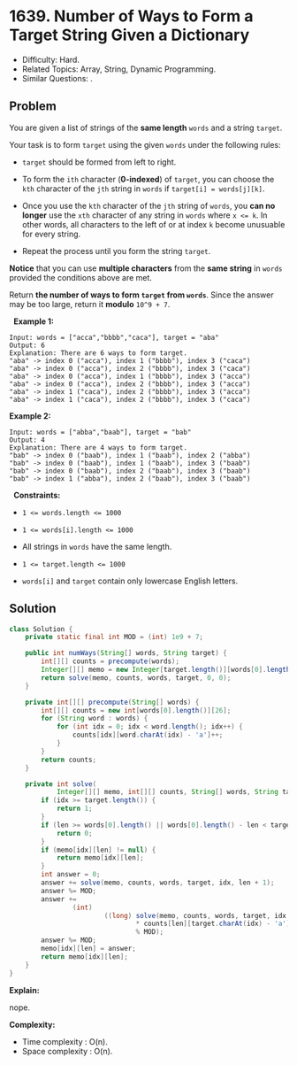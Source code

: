 # 1639. Number of Ways to Form a Target String Given a Dictionary

- Difficulty: Hard.
- Related Topics: Array, String, Dynamic Programming.
- Similar Questions: .

## Problem

You are given a list of strings of the **same length** ```words``` and a string ```target```.

Your task is to form ```target``` using the given ```words``` under the following rules:


	
- ```target``` should be formed from left to right.
	
- To form the ```ith``` character (**0-indexed**) of ```target```, you can choose the ```kth``` character of the ```jth``` string in ```words``` if ```target[i] = words[j][k]```.
	
- Once you use the ```kth``` character of the ```jth``` string of ```words```, you **can no longer** use the ```xth``` character of any string in ```words``` where ```x <= k```. In other words, all characters to the left of or at index ```k``` become unusuable for every string.
	
- Repeat the process until you form the string ```target```.


**Notice** that you can use **multiple characters** from the **same string** in ```words``` provided the conditions above are met.

Return **the number of ways to form ```target``` from ```words```**. Since the answer may be too large, return it **modulo** ```10^9 + 7```.

 
**Example 1:**

```
Input: words = ["acca","bbbb","caca"], target = "aba"
Output: 6
Explanation: There are 6 ways to form target.
"aba" -> index 0 ("acca"), index 1 ("bbbb"), index 3 ("caca")
"aba" -> index 0 ("acca"), index 2 ("bbbb"), index 3 ("caca")
"aba" -> index 0 ("acca"), index 1 ("bbbb"), index 3 ("acca")
"aba" -> index 0 ("acca"), index 2 ("bbbb"), index 3 ("acca")
"aba" -> index 1 ("caca"), index 2 ("bbbb"), index 3 ("acca")
"aba" -> index 1 ("caca"), index 2 ("bbbb"), index 3 ("caca")
```

**Example 2:**

```
Input: words = ["abba","baab"], target = "bab"
Output: 4
Explanation: There are 4 ways to form target.
"bab" -> index 0 ("baab"), index 1 ("baab"), index 2 ("abba")
"bab" -> index 0 ("baab"), index 1 ("baab"), index 3 ("baab")
"bab" -> index 0 ("baab"), index 2 ("baab"), index 3 ("baab")
"bab" -> index 1 ("abba"), index 2 ("baab"), index 3 ("baab")
```

 
**Constraints:**


	
- ```1 <= words.length <= 1000```
	
- ```1 <= words[i].length <= 1000```
	
- All strings in ```words``` have the same length.
	
- ```1 <= target.length <= 1000```
	
- ```words[i]``` and ```target``` contain only lowercase English letters.



## Solution

```java
class Solution {
    private static final int MOD = (int) 1e9 + 7;

    public int numWays(String[] words, String target) {
        int[][] counts = precompute(words);
        Integer[][] memo = new Integer[target.length()][words[0].length()];
        return solve(memo, counts, words, target, 0, 0);
    }

    private int[][] precompute(String[] words) {
        int[][] counts = new int[words[0].length()][26];
        for (String word : words) {
            for (int idx = 0; idx < word.length(); idx++) {
                counts[idx][word.charAt(idx) - 'a']++;
            }
        }
        return counts;
    }

    private int solve(
            Integer[][] memo, int[][] counts, String[] words, String target, int idx, int len) {
        if (idx >= target.length()) {
            return 1;
        }
        if (len >= words[0].length() || words[0].length() - len < target.length() - idx) {
            return 0;
        }
        if (memo[idx][len] != null) {
            return memo[idx][len];
        }
        int answer = 0;
        answer += solve(memo, counts, words, target, idx, len + 1);
        answer %= MOD;
        answer +=
                (int)
                        ((long) solve(memo, counts, words, target, idx + 1, len + 1)
                                * counts[len][target.charAt(idx) - 'a']
                                % MOD);
        answer %= MOD;
        memo[idx][len] = answer;
        return memo[idx][len];
    }
}
```

**Explain:**

nope.

**Complexity:**

* Time complexity : O(n).
* Space complexity : O(n).
